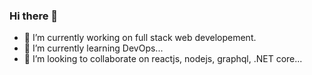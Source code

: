 ### Hi there 👋

- 🔭 I’m currently working on full stack web developement.
- 🌱 I’m currently learning DevOps...
- 👯 I’m looking to collaborate on reactjs, nodejs, graphql, .NET core...
